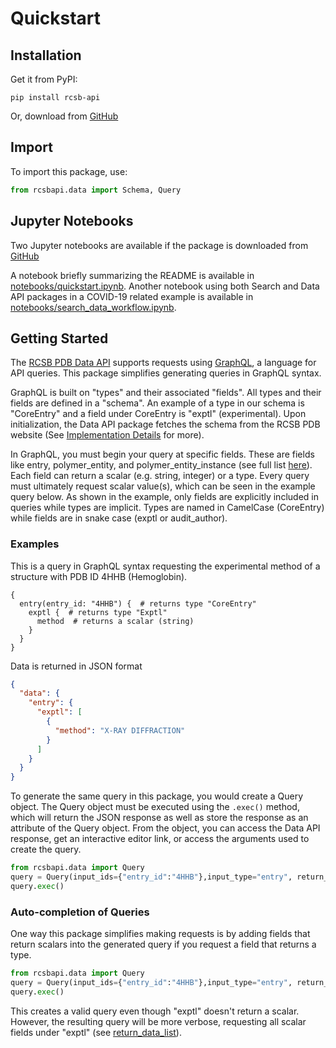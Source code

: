 # Quickstart

## Installation
Get it from PyPI:

    pip install rcsb-api

Or, download from [GitHub](https://github.com/rcsb/py-rcsb-api)

## Import
To import this package, use:
```python
from rcsbapi.data import Schema, Query
```

## Jupyter Notebooks
Two Jupyter notebooks are available if the package is downloaded from [GitHub](https://github.com/rcsb/py-rcsb-api)

A notebook briefly summarizing the README is available in [notebooks/quickstart.ipynb](https://github.com/rcsb/py-rcsb-api/blob/master/notebooks/quickstart.ipynb).
Another notebook using both Search and Data API packages in a COVID-19 related example is available in [notebooks/search_data_workflow.ipynb](https://github.com/rcsb/py-rcsb-api/blob/master/notebooks/search_data_workflow.ipynb).

## Getting Started
The [RCSB PDB Data API](https://data.rcsb.org) supports requests using [GraphQL](https://graphql.org/), a language for API queries. This package simplifies generating queries in GraphQL syntax. 

GraphQL is built on "types" and their associated "fields". All types and their fields are defined in a "schema". An example of a type in our schema is "CoreEntry" and a field under CoreEntry is "exptl" (experimental). Upon initialization, the Data API package fetches the schema from the RCSB PDB website (See [Implementation Details](implementation_details.md) for more). 

In GraphQL, you must begin your query at specific fields. These are fields like entry, polymer_entity, and polymer_entity_instance (see full list [here](query_construction.html#input-type)). Each field can return a scalar (e.g. string, integer) or a type. Every query must ultimately request scalar value(s), which can be seen in the example query below. As shown in the example, only fields are explicitly included in queries while types are implicit. Types are named in CamelCase (CoreEntry) while fields are in snake case (exptl or audit_author).

### Examples 
This is a query in GraphQL syntax requesting the experimental method of a structure with PDB ID 4HHB (Hemoglobin).
```
{
  entry(entry_id: "4HHB") {  # returns type "CoreEntry"
    exptl {  # returns type "Exptl"
      method  # returns a scalar (string)
    }
  }
}

```
Data is returned in JSON format
```json
{
  "data": {
    "entry": {
      "exptl": [
        {
          "method": "X-RAY DIFFRACTION"
        }
      ]
    }
  }
}
```

To generate the same query in this package, you would create a Query object. The Query object must be executed using the `.exec()` method, which will return the JSON response as well as store the response as an attribute of the Query object. From the object, you can access the Data API response, get an interactive editor link, or access the arguments used to create the query.
```python
from rcsbapi.data import Query
query = Query(input_ids={"entry_id":"4HHB"},input_type="entry", return_data_list=["exptl.method"])
query.exec()
```

### Auto-completion of Queries
One way this package simplifies making requests is by adding fields that return scalars into the generated query if you request a field that returns a type.
```python
from rcsbapi.data import Query
query = Query(input_ids={"entry_id":"4HHB"},input_type="entry", return_data_list=["exptl"])
query.exec()
```
This creates a valid query even though "exptl" doesn't return a scalar. However, the resulting query will be more verbose, requesting all scalar fields under "exptl" (see [return_data_list](query_construction.html#return-data-list)).

